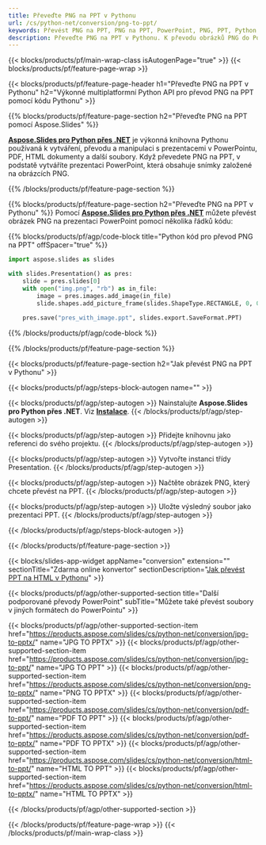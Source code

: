 ```yaml
---
title: Převeďte PNG na PPT v Pythonu
url: /cs/python-net/conversion/png-to-ppt/
keywords: Převést PNG na PPT, PNG na PPT, PowerPoint, PNG, PPT, Python API, Python Library
description: Převeďte PNG na PPT v Pythonu. K převodu obrázků PNG do PowerPointu použijte rozhraní API knihovny Python
---
```


{{< blocks/products/pf/main-wrap-class isAutogenPage="true" >}}
{{< blocks/products/pf/feature-page-wrap >}}

{{< blocks/products/pf/feature-page-header h1="Převeďte PNG na PPT v Pythonu" h2="Výkonné multiplatformní Python API pro převod PNG na PPT pomocí kódu Pythonu" >}}

{{% blocks/products/pf/feature-page-section h2="Převeďte PNG na PPT pomocí Aspose.Slides" %}}

[**Aspose.Slides pro Python přes .NET**](https://products.aspose.com/slides/cs/python-net/) je výkonná knihovna Pythonu používaná k vytváření, převodu a manipulaci s prezentacemi v PowerPointu, PDF, HTML dokumenty a další soubory. Když převedete PNG na PPT, v podstatě vytváříte prezentaci PowerPoint, která obsahuje snímky založené na obrázcích PNG.

{{% /blocks/products/pf/feature-page-section %}}


{{% blocks/products/pf/feature-page-section  h2="Převeďte PNG na PPT v Pythonu" %}}
Pomocí [**Aspose.Slides pro Python přes .NET**](https://products.aspose.com/slides/cs/python-net/) můžete převést obrázek PNG na prezentaci PowerPoint pomocí několika řádků kódu:

{{% blocks/products/pf/agp/code-block title="Python kód pro převod PNG na PPT" offSpacer="true" %}}
```py
import aspose.slides as slides

with slides.Presentation() as pres:
    slide = pres.slides[0]
    with open("img.png", "rb") as in_file:
        image = pres.images.add_image(in_file)
        slide.shapes.add_picture_frame(slides.ShapeType.RECTANGLE, 0, 0, 720, 540, image)
    
    pres.save("pres_with_image.ppt", slides.export.SaveFormat.PPT)
```
{{% /blocks/products/pf/agp/code-block %}}

{{% /blocks/products/pf/feature-page-section %}}




{{< blocks/products/pf/feature-page-section  h2="Jak převést PNG na PPT v Pythonu" >}}


{{< blocks/products/pf/agp/steps-block-autogen name="" >}}


{{< blocks/products/pf/agp/step-autogen >}}
Nainstalujte **Aspose.Slides pro Python přes .NET**. Viz [**Instalace**](https://docs.aspose.com/slides/python-net/installation/).
{{< /blocks/products/pf/agp/step-autogen >}}

{{< blocks/products/pf/agp/step-autogen >}}
Přidejte knihovnu jako referenci do svého projektu.
{{< /blocks/products/pf/agp/step-autogen >}}

{{< blocks/products/pf/agp/step-autogen >}}
Vytvořte instanci třídy Presentation.
{{< /blocks/products/pf/agp/step-autogen >}}

{{< blocks/products/pf/agp/step-autogen >}}
Načtěte obrázek PNG, který chcete převést na PPT.
{{< /blocks/products/pf/agp/step-autogen >}}

{{< blocks/products/pf/agp/step-autogen >}}
Uložte výsledný soubor jako prezentaci PPT.
{{< /blocks/products/pf/agp/step-autogen >}}


{{< /blocks/products/pf/agp/steps-block-autogen >}}


{{< /blocks/products/pf/feature-page-section >}}




{{< blocks/slides-app-widget  appName="conversion" extension="" sectionTitle="Zdarma online konvertor" sectionDescription="[Jak převést PPT na HTML v Pythonu](https://products.aspose.com/slides/cs/python-net/conversion/ppt-to-html/)" >}}

{{< blocks/products/pf/agp/other-supported-section title="Další podporované převody PowerPoint" subTitle="Můžete také převést soubory v jiných formátech do PowerPointu" >}}

{{< blocks/products/pf/agp/other-supported-section-item href="https://products.aspose.com/slides/cs/python-net/conversion/jpg-to-pptx/" name="JPG TO PPTX" >}}
{{< blocks/products/pf/agp/other-supported-section-item href="https://products.aspose.com/slides/cs/python-net/conversion/jpg-to-ppt/" name="JPG TO PPT" >}}
{{< blocks/products/pf/agp/other-supported-section-item href="https://products.aspose.com/slides/cs/python-net/conversion/png-to-pptx/" name="PNG TO PPTX" >}}
{{< blocks/products/pf/agp/other-supported-section-item href="https://products.aspose.com/slides/cs/python-net/conversion/pdf-to-ppt/" name="PDF TO PPT" >}}
{{< blocks/products/pf/agp/other-supported-section-item href="https://products.aspose.com/slides/cs/python-net/conversion/pdf-to-pptx/" name="PDF TO PPTX" >}}
{{< blocks/products/pf/agp/other-supported-section-item href="https://products.aspose.com/slides/cs/python-net/conversion/html-to-ppt/" name="HTML TO PPT" >}}
{{< blocks/products/pf/agp/other-supported-section-item href="https://products.aspose.com/slides/cs/python-net/conversion/html-to-pptx/" name="HTML TO PPTX" >}}


{{< /blocks/products/pf/agp/other-supported-section >}}

{{< /blocks/products/pf/feature-page-wrap >}}
{{< /blocks/products/pf/main-wrap-class >}}